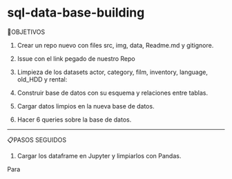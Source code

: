 # sql-data-base-building

🎯OBJETIVOS

1) Crear un repo nuevo con files src, img, data, Readme.md y gitignore.

2) Issue con el link pegado de nuestro Repo

3) Limpieza de los datasets actor, category, film, inventory, language, old_HDD y rental:  

4) Construir base de datos con su esquema y relaciones entre tablas. 

5) Cargar datos limpios en la nueva base de datos.

6) Hacer 6 queries sobre la base de datos.

------------------------------------------

📋PASOS SEGUIDOS

1) Cargar los dataframe en Jupyter y limpiarlos con Pandas.
  
  Para 
